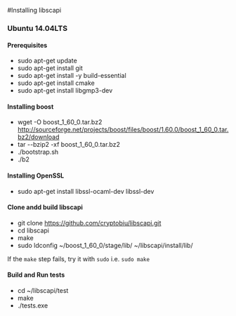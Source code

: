 #Installing libscapi

### Ubuntu 14.04LTS

#### Prerequisites
- sudo apt-get update
- sudo apt-get install git
- sudo apt-get install -y build-essential
- sudo apt-get install cmake
- sudo apt-get install libgmp3-dev

#### Installing boost
- wget -O boost_1_60_0.tar.bz2 http://sourceforge.net/projects/boost/files/boost/1.60.0/boost_1_60_0.tar.bz2/download
- tar --bzip2 -xf boost_1_60_0.tar.bz2
-  ./bootstrap.sh
-  ./b2 

#### Installing OpenSSL
- sudo apt-get install libssl-ocaml-dev libssl-dev

#### Clone andd build libscapi
- git clone https://github.com/cryptobiu/libscapi.git
- cd libscapi
- make
- sudo ldconfig ~/boost_1_60_0/stage/lib/ ~/libscapi/install/lib/

If the `make` step fails, try it with `sudo` i.e. `sudo make`

#### Build and Run tests
- cd ~/libscapi/test
- make
- ./tests.exe
